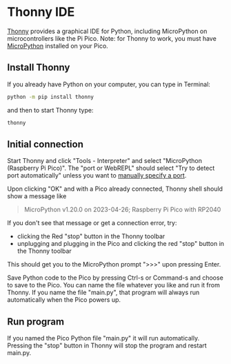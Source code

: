 # Thonny IDE

[Thonny](https://projects.raspberrypi.org/en/projects/getting-started-with-the-pico/2)
provides a graphical IDE for Python, including MicroPython on microcontrollers like the Pi Pico.
Note: for Thonny to work, you must have
[MicroPython](./micropython.md)
installed on your Pico.

## Install Thonny

If you already have Python on your computer, you can type in Terminal:

```sh
python -m pip install thonny
```

and then to start Thonny type:

```sh
thonny
```

## Initial connection

Start Thonny and click "Tools - Interpreter" and select "MicroPython (Raspberry Pi Pico)".
The "port or WebREPL" should select "Try to detect port automatically" unless you want to
[manually specify a port](./console.md).

Upon clicking "OK" and with a Pico already connected, Thonny shell should show a message like

> MicroPython v1.20.0 on 2023-04-26; Raspberry Pi Pico with RP2040

If you don't see that message or get a connection error, try:

* clicking the Red "stop" button in the Thonny toolbar
* unplugging and plugging in the Pico and clicking the red "stop" button in the Thonny toolbar

This should get you to the MicroPython prompt ">>>" upon pressing Enter.

Save Python code to the Pico by pressing Ctrl-s or Command-s and choose to save to the Pico.
You can name the file whatever you like and run it from Thonny.
If you name the file "main.py", that program will always run automatically when the Pico powers up.

## Run program

If you named the Pico Python file "main.py" it will run automatically.
Pressing the "stop" button in Thonny will stop the program and restart main.py.
